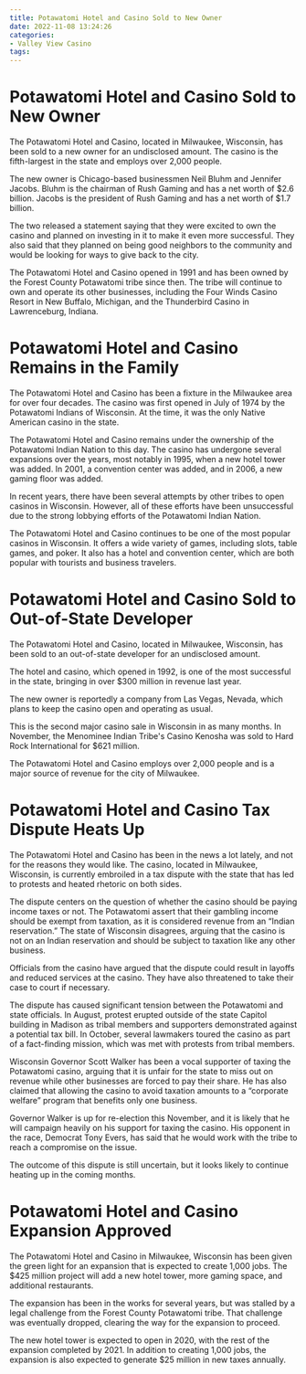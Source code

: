 ```yaml
---
title: Potawatomi Hotel and Casino Sold to New Owner
date: 2022-11-08 13:24:26
categories:
- Valley View Casino
tags:
---
```



#  Potawatomi Hotel and Casino Sold to New Owner

The Potawatomi Hotel and Casino, located in Milwaukee, Wisconsin, has been sold to a new owner for an undisclosed amount. The casino is the fifth-largest in the state and employs over 2,000 people.

The new owner is Chicago-based businessmen Neil Bluhm and Jennifer Jacobs. Bluhm is the chairman of Rush Gaming and has a net worth of $2.6 billion. Jacobs is the president of Rush Gaming and has a net worth of $1.7 billion.

The two released a statement saying that they were excited to own the casino and planned on investing in it to make it even more successful. They also said that they planned on being good neighbors to the community and would be looking for ways to give back to the city.

The Potawatomi Hotel and Casino opened in 1991 and has been owned by the Forest County Potawatomi tribe since then. The tribe will continue to own and operate its other businesses, including the Four Winds Casino Resort in New Buffalo, Michigan, and the Thunderbird Casino in Lawrenceburg, Indiana.

#  Potawatomi Hotel and Casino Remains in the Family

The Potawatomi Hotel and Casino has been a fixture in the Milwaukee area for over four decades. The casino was first opened in July of 1974 by the Potawatomi Indians of Wisconsin. At the time, it was the only Native American casino in the state.

The Potawatomi Hotel and Casino remains under the ownership of the Potawatomi Indian Nation to this day. The casino has undergone several expansions over the years, most notably in 1995, when a new hotel tower was added. In 2001, a convention center was added, and in 2006, a new gaming floor was added.

In recent years, there have been several attempts by other tribes to open casinos in Wisconsin. However, all of these efforts have been unsuccessful due to the strong lobbying efforts of the Potawatomi Indian Nation.

The Potawatomi Hotel and Casino continues to be one of the most popular casinos in Wisconsin. It offers a wide variety of games, including slots, table games, and poker. It also has a hotel and convention center, which are both popular with tourists and business travelers.

#  Potawatomi Hotel and Casino Sold to Out-of-State Developer

The Potawatomi Hotel and Casino, located in Milwaukee, Wisconsin, has been sold to an out-of-state developer for an undisclosed amount.

The hotel and casino, which opened in 1992, is one of the most successful in the state, bringing in over $300 million in revenue last year.

The new owner is reportedly a company from Las Vegas, Nevada, which plans to keep the casino open and operating as usual.

This is the second major casino sale in Wisconsin in as many months. In November, the Menominee Indian Tribe's Casino Kenosha was sold to Hard Rock International for $621 million.

The Potawatomi Hotel and Casino employs over 2,000 people and is a major source of revenue for the city of Milwaukee.

#  Potawatomi Hotel and Casino Tax Dispute Heats Up

The Potawatomi Hotel and Casino has been in the news a lot lately, and not for the reasons they would like. The casino, located in Milwaukee, Wisconsin, is currently embroiled in a tax dispute with the state that has led to protests and heated rhetoric on both sides.

The dispute centers on the question of whether the casino should be paying income taxes or not. The Potawatomi assert that their gambling income should be exempt from taxation, as it is considered revenue from an “Indian reservation.” The state of Wisconsin disagrees, arguing that the casino is not on an Indian reservation and should be subject to taxation like any other business.

Officials from the casino have argued that the dispute could result in layoffs and reduced services at the casino. They have also threatened to take their case to court if necessary.

The dispute has caused significant tension between the Potawatomi and state officials. In August, protest erupted outside of the state Capitol building in Madison as tribal members and supporters demonstrated against a potential tax bill. In October, several lawmakers toured the casino as part of a fact-finding mission, which was met with protests from tribal members.

Wisconsin Governor Scott Walker has been a vocal supporter of taxing the Potawatomi casino, arguing that it is unfair for the state to miss out on revenue while other businesses are forced to pay their share. He has also claimed that allowing the casino to avoid taxation amounts to a “corporate welfare” program that benefits only one business.

Governor Walker is up for re-election this November, and it is likely that he will campaign heavily on his support for taxing the casino. His opponent in the race, Democrat Tony Evers, has said that he would work with the tribe to reach a compromise on the issue.

The outcome of this dispute is still uncertain, but it looks likely to continue heating up in the coming months.

#  Potawatomi Hotel and Casino Expansion Approved

The Potawatomi Hotel and Casino in Milwaukee, Wisconsin has been given the green light for an expansion that is expected to create 1,000 jobs. The $425 million project will add a new hotel tower, more gaming space, and additional restaurants.

The expansion has been in the works for several years, but was stalled by a legal challenge from the Forest County Potawatomi tribe. That challenge was eventually dropped, clearing the way for the expansion to proceed.

The new hotel tower is expected to open in 2020, with the rest of the expansion completed by 2021. In addition to creating 1,000 jobs, the expansion is also expected to generate $25 million in new taxes annually.